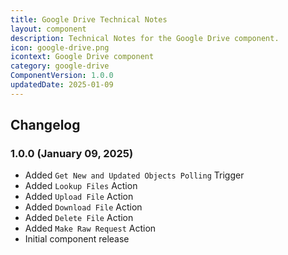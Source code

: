 ```yaml
---
title: Google Drive Technical Notes
layout: component
description: Technical Notes for the Google Drive component.
icon: google-drive.png
icontext: Google Drive component
category: google-drive
ComponentVersion: 1.0.0
updatedDate: 2025-01-09
---
```


## Changelog

### 1.0.0 (January 09, 2025)

* Added `Get New and Updated Objects Polling` Trigger
* Added `Lookup Files` Action
* Added `Upload File` Action
* Added `Download File` Action
* Added `Delete File` Action
* Added `Make Raw Request` Action
* Initial component release